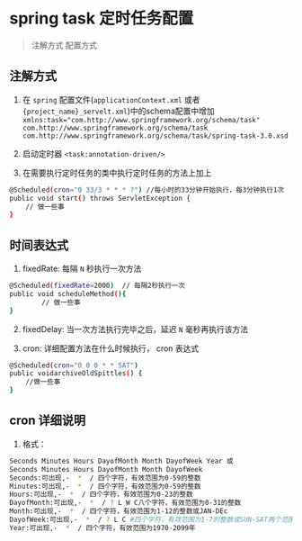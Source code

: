 # spring task 定时任务配置 
> 注解方式 
> 配置方式 

## 注解方式
1. 在 `spring` 配置文件(`applicationContext.xml` 或者`{project_name}_servelt.xml`)中的schema配置中增加 
`xmlns:task="com.http://www.springframework.org/schema/task"`
`com.http://www.springframework.org/schema/task`
`com.http://www.springframework.org/schema/task/spring-task-3.0.xsd`

2. 启动定时器  `<task:annotation-driven/>`

3. 在需要执行定时任务的类中执行定时任务的方法上加上 
``` bash 
@Scheduled(cron="0 33/3 * * * ?") //每小时的33分钟开始执行，每3分钟执行1次
public void start() throws ServletException {
    // 做一些事
}
```

## 时间表达式
1. fixedRate: 每隔 `N` 秒执行一次方法
``` bash 
@Scheduled(fixedRate=2000)  // 每隔2秒执行一次
public void scheduleMethod(){  
        // 做一些事
}  
```

2. fixedDelay: 当一次方法执行完毕之后，延迟 `N` 毫秒再执行该方法

3. cron: 详细配置方法在什么时候执行， cron 表达式  
``` bash 
@Scheduled(cron="0 0 0 * * SAT")  
public voidarchiveOldSpittles() {  
    //做一些事
}
```
## cron 详细说明
    
1. 格式：
``` bash 
Seconds Minutes Hours DayofMonth Month DayofWeek Year 或 
Seconds Minutes Hours DayofMonth Month DayofWeek
Seconds:可出现,-  *  / 四个字符，有效范围为0-59的整数    
Minutes:可出现,-  *  / 四个字符，有效范围为0-59的整数    
Hours:可出现,-  *  / 四个字符，有效范围为0-23的整数    
DayofMonth:可出现,-  *  / ? L W C八个字符，有效范围为0-31的整数     
Month:可出现,-  *  / 四个字符，有效范围为1-12的整数或JAN-DEc    
DayofWeek:可出现,-  *  / ? L C #四个字符，有效范围为1-7的整数或SUN-SAT两个范围。1表示星期天，2表示星期一， 依次类推    
Year:可出现,-  *  / 四个字符，有效范围为1970-2099年
```


